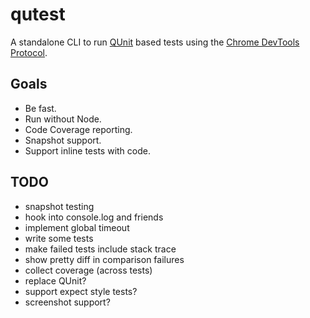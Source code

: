 # qutest

A standalone CLI to run [QUnit](QUnit) based tests using the
[Chrome DevTools Protocol](ChromeDP).

## Goals

- Be fast.
- Run without Node.
- Code Coverage reporting.
- Snapshot support.
- Support inline tests with code.

## TODO

- snapshot testing
- hook into console.log and friends
- implement global timeout
- write some tests
- make failed tests include stack trace
- show pretty diff in comparison failures
- collect coverage (across tests)
- replace QUnit?
- support expect style tests?
- screenshot support?

[qunit]: https://qunitjs.com/
[chromedp]: https://chromedevtools.github.io/devtools-protocol/
